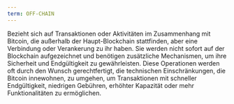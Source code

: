 ```yaml
---
term: OFF-CHAIN
---
```


Bezieht sich auf Transaktionen oder Aktivitäten im Zusammenhang mit Bitcoin, die außerhalb der Haupt-Blockchain stattfinden, aber eine Verbindung oder Verankerung zu ihr haben. Sie werden nicht sofort auf der Blockchain aufgezeichnet und benötigen zusätzliche Mechanismen, um ihre Sicherheit und Endgültigkeit zu gewährleisten. Diese Operationen werden oft durch den Wunsch gerechtfertigt, die technischen Einschränkungen, die Bitcoin innewohnen, zu umgehen, um Transaktionen mit schneller Endgültigkeit, niedrigen Gebühren, erhöhter Kapazität oder mehr Funktionalitäten zu ermöglichen.